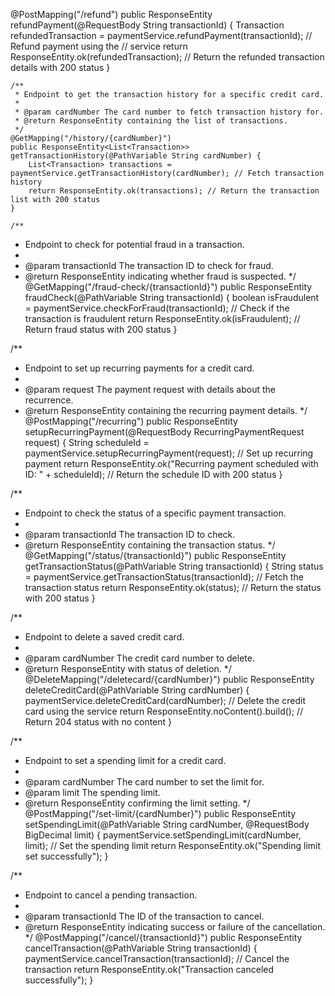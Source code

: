 @PostMapping("/refund")
    public ResponseEntity<Transaction> refundPayment(@RequestBody String transactionId) {
        Transaction refundedTransaction = paymentService.refundPayment(transactionId); // Refund payment using the
                                                                                       // service
        return ResponseEntity.ok(refundedTransaction); // Return the refunded transaction details with 200 status
    }


    /**
     * Endpoint to get the transaction history for a specific credit card.
     * 
     * @param cardNumber The card number to fetch transaction history for.
     * @return ResponseEntity containing the list of transactions.
     */
    @GetMapping("/history/{cardNumber}")
    public ResponseEntity<List<Transaction>> getTransactionHistory(@PathVariable String cardNumber) {
        List<Transaction> transactions = paymentService.getTransactionHistory(cardNumber); // Fetch transaction history
        return ResponseEntity.ok(transactions); // Return the transaction list with 200 status
    }

    /**
 * Endpoint to check for potential fraud in a transaction.
 * 
 * @param transactionId The transaction ID to check for fraud.
 * @return ResponseEntity indicating whether fraud is suspected.
 */
@GetMapping("/fraud-check/{transactionId}")
public ResponseEntity<Boolean> fraudCheck(@PathVariable String transactionId) {
    boolean isFraudulent = paymentService.checkForFraud(transactionId); // Check if the transaction is fraudulent
    return ResponseEntity.ok(isFraudulent); // Return fraud status with 200 status
}


/**
 * Endpoint to set up recurring payments for a credit card.
 * 
 * @param request The payment request with details about the recurrence.
 * @return ResponseEntity containing the recurring payment details.
 */
@PostMapping("/recurring")
public ResponseEntity<String> setupRecurringPayment(@RequestBody RecurringPaymentRequest request) {
    String scheduleId = paymentService.setupRecurringPayment(request); // Set up recurring payment
    return ResponseEntity.ok("Recurring payment scheduled with ID: " + scheduleId); // Return the schedule ID with 200 status
}


/**
 * Endpoint to check the status of a specific payment transaction.
 * 
 * @param transactionId The transaction ID to check.
 * @return ResponseEntity containing the transaction status.
 */
@GetMapping("/status/{transactionId}")
public ResponseEntity<String> getTransactionStatus(@PathVariable String transactionId) {
    String status = paymentService.getTransactionStatus(transactionId); // Fetch the transaction status
    return ResponseEntity.ok(status); // Return the status with 200 status
}




/**
 * Endpoint to delete a saved credit card.
 * 
 * @param cardNumber The credit card number to delete.
 * @return ResponseEntity with status of deletion.
 */
@DeleteMapping("/deletecard/{cardNumber}")
public ResponseEntity<Void> deleteCreditCard(@PathVariable String cardNumber) {
    paymentService.deleteCreditCard(cardNumber); // Delete the credit card using the service
    return ResponseEntity.noContent().build(); // Return 204 status with no content
}


/**
 * Endpoint to set a spending limit for a credit card.
 * 
 * @param cardNumber The card number to set the limit for.
 * @param limit The spending limit.
 * @return ResponseEntity confirming the limit setting.
 */
@PostMapping("/set-limit/{cardNumber}")
public ResponseEntity<String> setSpendingLimit(@PathVariable String cardNumber, @RequestBody BigDecimal limit) {
    paymentService.setSpendingLimit(cardNumber, limit); // Set the spending limit
    return ResponseEntity.ok("Spending limit set successfully");
}


/**
 * Endpoint to cancel a pending transaction.
 * 
 * @param transactionId The ID of the transaction to cancel.
 * @return ResponseEntity indicating success or failure of the cancellation.
 */
@PostMapping("/cancel/{transactionId}")
public ResponseEntity<String> cancelTransaction(@PathVariable String transactionId) {
    paymentService.cancelTransaction(transactionId); // Cancel the transaction
    return ResponseEntity.ok("Transaction canceled successfully");
}
